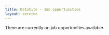 ```yaml
---
title: DataCite - Job opportunities
layout: service
---
```


There are currently no job opportunities available.
